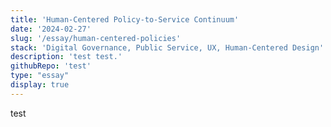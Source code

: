 ```yaml
---
title: 'Human-Centered Policy-to-Service Continuum'
date: '2024-02-27'
slug: '/essay/human-centered-policies'
stack: 'Digital Governance, Public Service, UX, Human-Centered Design'
description: 'test test.'
githubRepo: 'test'
type: "essay"  
display: true
---
```


test
